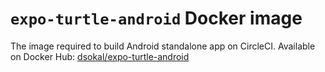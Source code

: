 # `expo-turtle-android` Docker image

The image required to build Android standalone app on CircleCI. Available on Docker Hub: [dsokal/expo-turtle-android](https://hub.docker.com/r/dsokal/expo-turtle-android)

